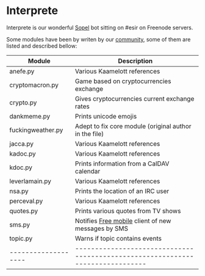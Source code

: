 Interprete
==

Interprete is our wonderful [Sopel](https://sopel.chat) bot sitting on #esir on Freenode servers.

Some modules have been by writen by our [community](https://github.com/AlexandreRio/interprete/graphs/contributors), some of them are listed and described bellow:

| Module            | Description                                                                  |
|-------------------|------------------------------------------------------------------------------|
| anefe.py          | Various Kaamelott references                                                 |
| cryptomacron.py   | Game based on cryptocurrencies exchange                                      |
| crypto.py         | Gives cryptocurrencies current exchange rates                                |
| dankmeme.py       | Prints unicode emojis                                                        |
| fuckingweather.py | Adept to fix core module (original author in the file)                       |
| jacca.py          | Various Kaamelott references                                                 |
| kadoc.py          | Various Kaamelott references                                                 |
| kdoc.py           | Prints information from a CalDAV calendar                                    |
| leverlamain.py    | Various Kaamelott references                                                 |
| nsa.py            | Prints the location of an IRC user                                           |
| perceval.py       | Various Kaamelott references                                                 |
| quotes.py         | Prints various quotes from TV shows                                          |
| sms.py            | Notifies [Free mobile](https://mobile.free.fr) client of new messages by SMS |
| topic.py          | Warns if topic contains events                                               |
|-------------------|------------------------------------------------------------------------------|
